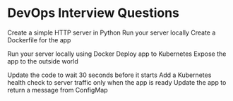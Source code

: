 # DevOps Interview Questions


Create a simple HTTP server in Python
Run your server locally
Create a Dockerfile for the app

Run your server locally using Docker
Deploy app to Kubernetes
Expose the app to the outside world

Update the code to wait 30 seconds before it starts
Add a Kubernetes health check to server traffic only when the app is ready
Update the app to return a message from ConfigMap

